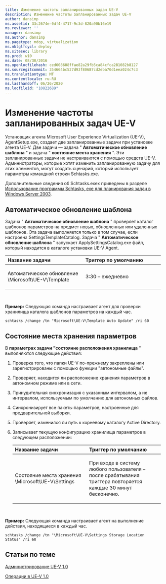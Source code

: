 ```yaml
---
title: Изменение частоты запланированных задач UE-V
description: Изменение частоты запланированных задач UE-V
author: dansimp
ms.assetid: 33c2674e-0df4-4717-9c3d-820a90b16e19
ms.reviewer: ''
manager: dansimp
ms.author: dansimp
ms.pagetype: mdop, virtualization
ms.mktglfcycl: deploy
ms.sitesec: library
ms.prod: w10
ms.date: 08/30/2016
ms.openlocfilehash: ced608608ffae82a29fb5ca84cfca281082b8127
ms.sourcegitcommit: 354664bc527d93f80687cd2eba70d1eea024c7c3
ms.translationtype: MT
ms.contentlocale: ru-RU
ms.lasthandoff: 06/26/2020
ms.locfileid: "10822689"
---
```

# Изменение частоты запланированных задач UE-V


Установщик агента Microsoft User Experience Virtualization (UE-V), AgentSetup.exe, создает две запланированные задачи при установке агента UE-V. Две задачи — задача " **Автоматическое обновление шаблона** " и задача " **состояние места хранения** ". Эти запланированные задачи не настраиваются с помощью средств UE-V. Администраторы, которые хотят изменить запланированную задачу для этих элементов, могут создать сценарий, который использует параметры командной строки Schtasks.exe.

Дополнительные сведения об Schtasks.exeх приведены в разделе [Использование программы Schtasks, exe для планирования задач в Windows Server 2003](https://go.microsoft.com/fwlink/?LinkID=264854).

## Автоматическое обновление шаблона


Задача " **Автоматическое обновление шаблона** " проверяет каталог шаблонов параметров на предмет новых, обновленных или удаленных шаблонов. Эта задача выполняется только в том случае, если настроена SettingsTemplateCatalog. Задача " **Автоматическое обновление шаблона** " запускает ApplySettingsCatalog.exe файл, который находится в каталоге установки UE-V Agent.

<table>
<colgroup>
<col width="50%" />
<col width="50%" />
</colgroup>
<thead>
<tr class="header">
<th align="left">Название задачи</th>
<th align="left">Триггер по умолчанию</th>
</tr>
</thead>
<tbody>
<tr class="odd">
<td align="left"><p>Автоматическое обновление \Microsoft\UE-V\Template</p></td>
<td align="left"><p>3:30 – ежедневно</p></td>
</tr>
</tbody>
</table>

 

**Пример:** Следующая команда настраивает агент для проверки хранилища каталога шаблонов параметров на каждый час.

``` syntax
schtasks /change /tn "Microsoft\UE-V\Template Auto Update" /ri 60
```

## Состояние места хранения параметров


В **параметрах задачи "состояние расположения хранилища** " выполняются следующие действия:

1.  Проверка того, что папки UE-V по-прежнему закреплены или зарегистрированы с помощью функции "автономные файлы".

2.  Проверяет, находится ли расположение хранения параметров в автономном режиме или в сети.

3.  Принудительная синхронизация с указанным интервалом, а не интервалом, используемым по умолчанию для автономных файлов.

4.  Синхронизирует все пакеты параметров, настроенные для предварительной выборки.

5.  Проверяет, изменился ли путь к корневому каталогу Active Directory.

6.  Записывает текущую конфигурацию хранилища параметров в следующем расположении:

    <table>
    <colgroup>
    <col width="50%" />
    <col width="50%" />
    </colgroup>
    <thead>
    <tr class="header">
    <th align="left">Название задачи</th>
    <th align="left">Триггер по умолчанию</th>
    </tr>
    </thead>
    <tbody>
    <tr class="odd">
    <td align="left"><p>Состояние места хранения \Microsoft\UE-V\Settings</p></td>
    <td align="left"><p>При входе в систему любого пользователя – после срабатывания триггера повторяется каждые 30 минут бесконечно.</p></td>
    </tr>
    </tbody>
    </table>

     

**Пример:** Следующая команда настраивает агент на выполнение действия, находящиеся в каждый час.

``` syntax
schtasks /change /tn "\Microsoft\UE-V\Settings Storage Location Status" /ri 60
```

## Статьи по теме


[Администрирование UE-V 1.0](administering-ue-v-10.md)

[Операции в UE-V 1.0](operations-for-ue-v-10.md)

 

 





